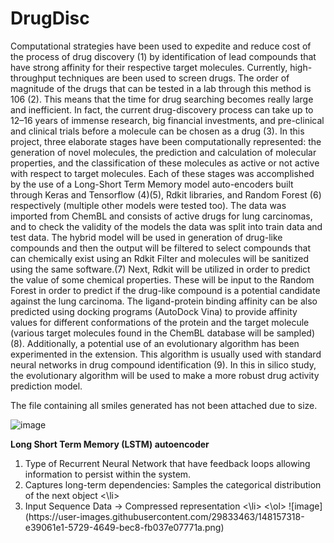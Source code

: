 # DrugDisc



Computational strategies have been used to expedite and reduce cost of the process of drug discovery (1) by identification of lead compounds that have strong affinity for their respective target molecules. Currently, high-throughput techniques are been used to screen drugs. The order of magnitude of the drugs that can be tested in a lab through this method is 106 (2). This means that the time for drug searching becomes really large and inefficient. In fact, the current drug-discovery process can take up to 12–16 years of immense research, big financial investments, and pre-clinical and clinical trials before a molecule can be chosen as a drug (3). In this project, three elaborate stages have been computationally represented: the generation of novel molecules, the prediction and calculation of molecular properties, and the classification of these molecules as active or not active with respect to target molecules. Each of these stages was accomplished by the use of a Long-Short Term Memory model auto-encoders built through Keras and Tensorflow (4)(5), Rdkit libraries, and Random Forest (6) respectively (multiple other models were tested too). The data was imported from ChemBL and consists of active drugs for lung carcinomas, and to check the validity of the models the data was split into train data and test data. The hybrid model will be used in generation of drug-like compounds and then the output will be filtered to select compounds that can chemically exist using an Rdkit Filter and molecules will be sanitized using the same software.(7) Next, Rdkit will be utilized in order to predict the value of some chemical properties. These will be input to the Random Forest in order to predict if the drug-like compound is a potential candidate against the lung carcinoma. The ligand-protein binding affinity can be also predicted using docking programs (AutoDock Vina) to provide affinity values for different conformations of the protein and the target molecule (various target molecules found in the ChemBL database will be sampled) (8). Additionally, a potential use of an evolutionary algorithm has been experimented in the extension. This algorithm is usually used with standard neural networks in drug compound identification (9). In this in silico study, the evolutionary algorithm will be used to make a more robust drug activity prediction model.

The file containing all smiles generated has not been attached due to size.


![image](https://user-images.githubusercontent.com/29833463/148157181-fe3ba7c0-3150-4bd4-8390-8fd80b09eb53.png)

<b> Long Short Term Memory (LSTM) autoencoder </b> 

<ol>
  <li> Type of Recurrent Neural Network that have feedback loops allowing information to persist within the system. </li>
  <li> Captures long-term dependencies: Samples the categorical distribution of the next object <\li>
  <li> Input Sequence Data -> Compressed representation <\li>
<\ol>
![image](https://user-images.githubusercontent.com/29833463/148157318-e39061e1-5729-4649-bec8-fb037e07771a.png)
